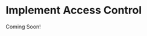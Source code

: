# Implement Access Control 

Coming Soon!

<!--

```{toctree}
:maxdepth: 2

implement-access-control/.md
implement-access-control/.md
```

[$LIFERAY_LEARN_YOUTUBE_URL$]=https://www.youtube.com/embed/q3veTitreto

## Learning Objectives

* Understand the relationships between Resources, Actions, Permissions, and Roles as they relate to application security
* Know the typical process by which Permissioning is implemented on the Back-End

## Tasks to Accomplish

* Implement Service Module Permissions
* Implement Web Module Permissions

## Exercise Prerequisites

* Java JDK installed to run Liferay
    - Download here: [https://www.oracle.com/technetwork/java/javase/downloads/jdk8-downloads-2133151.html](https://www.oracle.com/technetwork/java/javase/downloads/jdk8-downloads-2133151.html)
    - Instructions on installation here: [https://www.java.com/en/download/help/download_options.xml](https://www.java.com/en/download/help/download_options.xml)
* Preferred development tools (e.g. Blade CLI, Gradle, IntelliJ IDEA with Liferay plugin, etc.) installed with the "Gradebook Workspace" already created
	- This was done in the first training module
* Exercise Prereqs added to workspace or previous training modules completed

## Next Steps

* [](./implement-access-control/.md) 
* [](./implement-access-control/.md) 

-->
